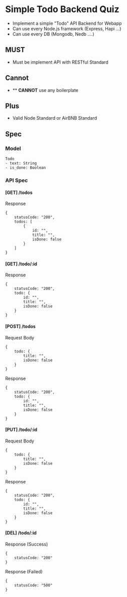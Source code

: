 # Simple Todo Backend Quiz

- Implement a simple "Todo" API Backend for Webapp
- Can use every Node.js framework (Express, Hapi ...)
- Can use every DB (Mongodb, Nedb ....)

## MUST

- Must be implement API with RESTful Standard

## Cannot

- ** **CANNOT** use any boilerplate

## Plus

- Valid Node Standard or AirBNB Standard


## Spec

### Model

```
Todo
- text: String
- is_done: Boolean
```

### API Spec


#### [GET] /todos

Response
```
{
	statusCode: "200",
	todos: [
		{
			id: "",
			title: "",
			isDone: false
		}
	]
}
```

#### [GET] /todo/:id

Response
```
{
	statusCode: "200",
	todo: {
		id: "",
		title: "",
		isDone: false
	}
}
```

#### [POST] /todos

Request Body
```
{
	todo: {
		title: "",
		isDone: false
	}
}
```

Response
```
{
	statusCode: "200",
	todo: {
		id: "",
		title: "",
		isDone: false
	}
}
```

#### [PUT] /todo/:id

Request Body
```
{
	todo: {
		title: "",
		isDone: false
	}
}
```

Response
```
{
	statusCode: "200",
	todo: {
		id: "",
		title: "",
		isDone: false
	}
}
```

#### [DEL] /todo/:id

Response (Success)
```
{
	statusCode: "200"
}
```

Response (Failed)
```
{
	statusCode: "500"
}
```